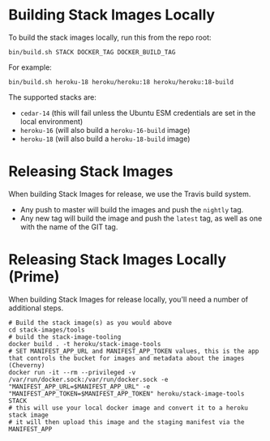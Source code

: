 # Building Stack Images Locally

To build the stack images locally, run this from the repo root:

    bin/build.sh STACK DOCKER_TAG DOCKER_BUILD_TAG

For example:

    bin/build.sh heroku-18 heroku/heroku:18 heroku/heroku:18-build

The supported stacks are:

* `cedar-14` (this will fail unless the Ubuntu ESM credentials are set in the local environment)
* `heroku-16` (will also build a `heroku-16-build` image)
* `heroku-18` (will also build a `heroku-18-build` image)


# Releasing Stack Images

When building Stack Images for release, we use the Travis build system.

* Any push to master will build the images and push the `nightly` tag.
* Any new tag will build the image and push the `latest` tag, as well as one with the name of the GIT tag.

# Releasing Stack Images Locally (Prime)

When building Stack Images for release locally, you'll need a number of additional steps.

    # Build the stack image(s) as you would above
    cd stack-images/tools
    # build the stack-image-tooling
    docker build . -t heroku/stack-image-tools
    # SET MANIFEST_APP_URL and MANIFEST_APP_TOKEN values, this is the app that controls the bucket for images and metadata about the images (Cheverny)
    docker run -it --rm --privileged -v /var/run/docker.sock:/var/run/docker.sock -e "MANIFEST_APP_URL=$MANIFEST_APP_URL" -e "MANIFEST_APP_TOKEN=$MANIFEST_APP_TOKEN" heroku/stack-image-tools STACK
    # this will use your local docker image and convert it to a heroku stack image
    # it will then upload this image and the staging manifest via the MANIFEST_APP
